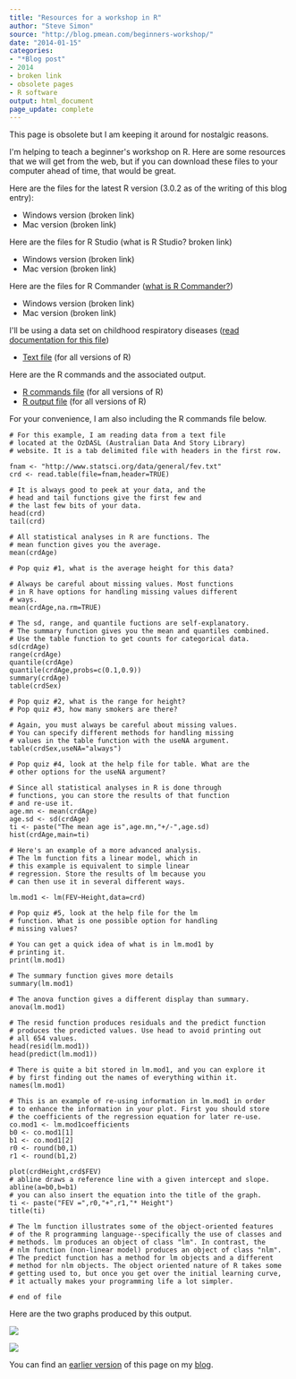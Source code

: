 ```yaml
---
title: "Resources for a workshop in R"
author: "Steve Simon"
source: "http://blog.pmean.com/beginners-workshop/"
date: "2014-01-15"
categories:
- "*Blog post"
- 2014
- broken link
- obsolete pages
- R software
output: html_document
page_update: complete
---
```


This page is obsolete but I am keeping it around for nostalgic reasons.

I'm helping to teach a beginner's workshop on R. Here are some resources
that we will get from the web, but if you can download these files to
your computer ahead of time, that would be great.

<!---More--->

Here are the files for the latest R version (3.0.2 as of the writing of
this blog entry):

-   Windows version (broken link)
-   Mac version (broken link)

Here are the files for R Studio (what is R Studio? broken link)

-   Windows version (broken link)
-   Mac version (broken link)

Here are the files for R Commander ([what is R Commander?][rco1])

-   Windows version (broken link)
-   Mac version (broken link)

I'll be using a data set on childhood respiratory diseases ([read documentation for this file][fev1])

-   [Text file][fev2] (for all versions of R)

Here are the R commands and the associated output.

-   [R commands file][sim3] (for all versions of R)
-   [R output file][sim4] (for all versions of R)

For your convenience, I am also including the R commands file below.

```
# For this example, I am reading data from a text file
# located at the OzDASL (Australian Data And Story Library)
# website. It is a tab delimited file with headers in the first row.

fnam <- "http://www.statsci.org/data/general/fev.txt"
crd <- read.table(file=fnam,header=TRUE)

# It is always good to peek at your data, and the
# head and tail functions give the first few and
# the last few bits of your data.
head(crd)
tail(crd)

# All statistical analyses in R are functions. The
# mean function gives you the average.
mean(crdAge)

# Pop quiz #1, what is the average height for this data?

# Always be careful about missing values. Most functions
# in R have options for handling missing values different
# ways.
mean(crdAge,na.rm=TRUE)

# The sd, range, and quantile fuctions are self-explanatory.
# The summary function gives you the mean and quantiles combined.
# Use the table function to get counts for categorical data.
sd(crdAge)
range(crdAge)
quantile(crdAge)
quantile(crdAge,probs=c(0.1,0.9))
summary(crdAge)
table(crdSex)

# Pop quiz #2, what is the range for height?
# Pop quiz #3, how many smokers are there?

# Again, you must always be careful about missing values.
# You can specify different methods for handling missing
# values in the table function with the useNA argument.
table(crdSex,useNA="always")

# Pop quiz #4, look at the help file for table. What are the
# other options for the useNA argument?

# Since all statistical analyses in R is done through
# functions, you can store the results of that function
# and re-use it.
age.mn <- mean(crdAge)
age.sd <- sd(crdAge)
ti <- paste("The mean age is",age.mn,"+/-",age.sd)
hist(crdAge,main=ti)

# Here's an example of a more advanced analysis.
# The lm function fits a linear model, which in
# this example is equivalent to simple linear
# regression. Store the results of lm because you
# can then use it in several different ways.

lm.mod1 <- lm(FEV~Height,data=crd)

# Pop quiz #5, look at the help file for the lm
# function. What is one possible option for handling
# missing values?

# You can get a quick idea of what is in lm.mod1 by
# printing it.
print(lm.mod1)

# The summary function gives more details
summary(lm.mod1)

# The anova function gives a different display than summary.
anova(lm.mod1)

# The resid function produces residuals and the predict function
# produces the predicted values. Use head to avoid printing out
# all 654 values.
head(resid(lm.mod1))
head(predict(lm.mod1))

# There is quite a bit stored in lm.mod1, and you can explore it
# by first finding out the names of everything within it.
names(lm.mod1)

# This is an example of re-using information in lm.mod1 in order
# to enhance the information in your plot. First you should store
# the coefficients of the regression equation for later re-use.
co.mod1 <- lm.mod1coefficients
b0 <- co.mod1[1]
b1 <- co.mod1[2]
r0 <- round(b0,1)
r1 <- round(b1,2)

plot(crdHeight,crd$FEV)
# abline draws a reference line with a given intercept and slope.
abline(a=b0,b=b1)
# you can also insert the equation into the title of the graph.
ti <- paste("FEV =",r0,"+",r1,"* Height")
title(ti)

# The lm function illustrates some of the object-oriented features
# of the R programming language--specifically the use of classes and
# methods. lm produces an object of class "lm". In contrast, the
# nlm function (non-linear model) produces an object of class "nlm".
# The predict function has a method for lm objects and a different
# method for nlm objects. The object oriented nature of R takes some
# getting used to, but once you get over the initial learning curve,
# it actually makes your programming life a lot simpler.

# end of file
```
Here are the two graphs produced by this output.

![](http://www.pmean.com/new-images/14/beginners-workshop01.png)

![](http://www.pmean.com/new-images/14/beginners-workshop02.png)

You can find an [earlier version][sim1] of this page on my [blog][sim2].

[sim1]: http://blog.pmean.com/beginners-workshop/
[sim2]: http://blog.pmean.com

[fev1]: http://www.statsci.org/data/general/fev.html
[fev2]: http://www.statsci.org/data/general/fev.txt
[rco1]: http://socserv.mcmaster.ca/jfox/Misc/Rcmdr/
[rco2]: http://cran.r-project.org/bin/windows/contrib/r-release/Rcmdr_2.0-2.zip
[rco3]: http://cran.r-project.org/bin/macosx/contrib/r-release/Rcmdr_2.0-2.tgz
[rma1]: http://cran.r-project.org/bin/macosx/R-3.0.2.pkg
[rma1]: http://cran.r-project.org/bin/macosx/R-3.0.2.pkg
[rst1]: http://www.rstudio.com/
[rst2]: http://download1.rstudio.org/RStudio-0.98.490.exe
[rst3]: http://download1.rstudio.org/RStudio-0.98.490.dmg
[rwi1]: http://cran.r-project.org/bin/windows/base/R-3.0.2-win.exe

[sim3]: http://www.pmean.com/14/images/beginners.txt
[sim4]: http://www.pmean.com/14/images/beginners.pdf


